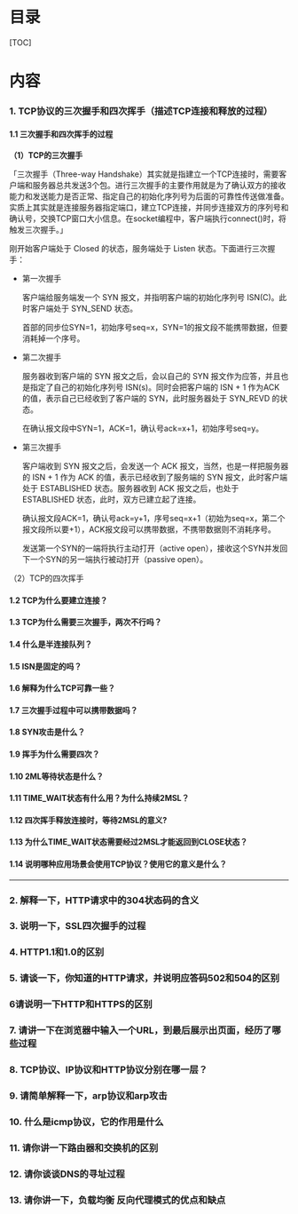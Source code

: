 # 目录

[TOC]

# 内容

### 1. TCP协议的三次握手和四次挥手（描述TCP连接和释放的过程）

#### 1.1 三次握手和四次挥手的过程

**（1）TCP的三次握手**

「三次握手（Three-way Handshake）其实就是指建立一个TCP连接时，需要客户端和服务器总共发送3个包。进行三次握手的主要作用就是为了确认双方的接收能力和发送能力是否正常、指定自己的初始化序列号为后面的可靠性传送做准备。实质上其实就是连接服务器指定端口，建立TCP连接，并同步连接双方的序列号和确认号，交换TCP窗口大小信息。在socket编程中，客户端执行connect()时，将触发三次握手。」

刚开始客户端处于 Closed 的状态，服务端处于 Listen 状态。下面进行三次握手：

* 第一次握手

  客户端给服务端发一个 SYN 报文，并指明客户端的初始化序列号 ISN(C)。此时客户端处于 SYN_SEND 状态。

  首部的同步位SYN=1，初始序号seq=x，SYN=1的报文段不能携带数据，但要消耗掉一个序号。

- 第二次握手

  服务器收到客户端的 SYN 报文之后，会以自己的 SYN 报文作为应答，并且也是指定了自己的初始化序列号 ISN(s)。同时会把客户端的 ISN + 1 作为ACK 的值，表示自己已经收到了客户端的 SYN，此时服务器处于 SYN_REVD 的状态。

  在确认报文段中SYN=1，ACK=1，确认号ack=x+1，初始序号seq=y。

- 第三次握手

  客户端收到 SYN 报文之后，会发送一个 ACK 报文，当然，也是一样把服务器的 ISN + 1 作为 ACK 的值，表示已经收到了服务端的 SYN 报文，此时客户端处于 ESTABLISHED 状态。服务器收到 ACK 报文之后，也处于 ESTABLISHED 状态，此时，双方已建立起了连接。

  确认报文段ACK=1，确认号ack=y+1，序号seq=x+1（初始为seq=x，第二个报文段所以要+1），ACK报文段可以携带数据，不携带数据则不消耗序号。

  发送第一个SYN的一端将执行主动打开（active open），接收这个SYN并发回下一个SYN的另一端执行被动打开（passive open）。

（2）TCP的四次挥手

#### 1.2 TCP为什么要建立连接？

#### 1.3 TCP为什么需要三次握手，两次不行吗？

#### 1.4 什么是半连接队列？

#### 1.5 ISN是固定的吗？

#### 1.6 解释为什么TCP可靠一些？

#### 1.7 三次握手过程中可以携带数据吗？

#### 1.8 SYN攻击是什么？

#### 1.9 挥手为什么需要四次？

#### 1.10 2ML等待状态是什么？

#### 1.11 TIME_WAIT状态有什么用？为什么持续2MSL？

#### 1.12 四次挥手释放连接时，等待2MSL的意义?

#### 1.13 为什么TIME_WAIT状态需要经过2MSL才能返回到CLOSE状态？

#### 1.14 说明哪种应用场景会使用TCP协议？使用它的意义是什么？

---

### 2. 解释一下，HTTP请求中的304状态码的含义

### 3. 说明一下，SSL四次握手的过程

### 4. HTTP1.1和1.0的区别

### 5. 请谈一下，你知道的HTTP请求，并说明应答码502和504的区别

### 6请说明一下HTTP和HTTPS的区别

### 7. 请讲一下在浏览器中输入一个URL，到最后展示出页面，经历了哪些过程

### 8. TCP协议、IP协议和HTTP协议分别在哪一层？

### 9. 请简单解释一下，arp协议和arp攻击

### 10. 什么是icmp协议，它的作用是什么

### 11. 请你讲一下路由器和交换机的区别

### 12. 请你谈谈DNS的寻址过程

### 13. 请你讲一下，负载均衡 反向代理模式的优点和缺点